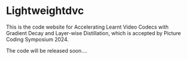 # Lightweightdvc
This is the code website for Accelerating Learnt Video Codecs with Gradient Decay and Layer-wise Distillation, which is accepted by Picture Coding Symposium 2024.  

The code will be released soon....
